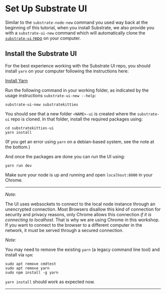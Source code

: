 Set Up Substrate UI
===

Similar to the `substrate-node-new` command you used way back at the beginning of this tutorial, when you install Substrate, we also provide you with a `substrate-ui-new` command which will automatically clone the [`substrate-ui` repo](https://github.com/paritytech/substrate-ui/tree/substrate-node-template) on your computer.

## Install the Substrate UI

For the best experience working with the Substrate UI repo, you should install `yarn` on your computer following the instructions here:

[Install Yarn](https://yarnpkg.com/lang/en/docs/install/)

Run the following command in your working folder, as indicated by the usage instructions `substrate-ui-new --help`:

```
substrate-ui-new substratekitties
```

You should see that a new folder `<NAME>-ui` is created where the `substrate-ui` repo is cloned. In that folder, install the required packages using:

```
cd substratekitties-ui
yarn install
```
(If you get an error using `yarn` on a debian-based system, see the note at the bottom.)

And once the packages are done you can run the UI using:

```
yarn run dev
```

Make sure your node is up and running and open `localhost:8000` in your Chrome.

----
_Note_:

The UI uses websockets to connect to the local node instance through an unencrypted connection. Most Browsers disallow this kind of connection for security and privacy reasons, only Chrome allows this connection _if it is connecting to localhost_. That is why we are using Chrome in this workshop. If you want to connect to the browser to a different computer in the network, it must be served through a secured connection.

_Note_:

You may need to remove the existing `yarn` (a legacy command line tool) and install via `npm`:
```
sudo apt remove cmdtest
sudo apt remove yarn
sudo npm install -g yarn
```
`yarn install` should work as expected now.

----

